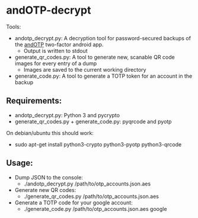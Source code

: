 # andOTP-decrypt

Tools:
 - andotp_decrypt.py: A decryption tool for password-secured backups of the [andOTP](https://github.com/flocke/andOTP) two-factor android app.
   - Output is written to stdout
 - generate_qr_codes.py: A tool to generate new, scanable QR code images for every entry of a dump
   - Images are saved to the current working directory
 - generate_code.py: A tool to generate a TOTP token for an account in the backup

## Requirements:
 - andotp_decrypt.py: Python 3 and pycrypto
 - generate_qr_codes.py + generate_code.py: pyqrcode and pyotp

On debian/ubuntu this should work:
 - sudo apt-get install python3-crypto python3-pyotp python3-qrcode

## Usage:
 - Dump JSON to the console:
   - ./andotp_decrypt.py /path/to/otp_accounts.json.aes
 - Generate new QR codes:
   - ./generate_qr_codes.py /path/to/otp_accounts.json.aes
 - Generate a TOTP code for your google account:
   - ./generate_code.py /path/to/otp_accounts.json.aes google
